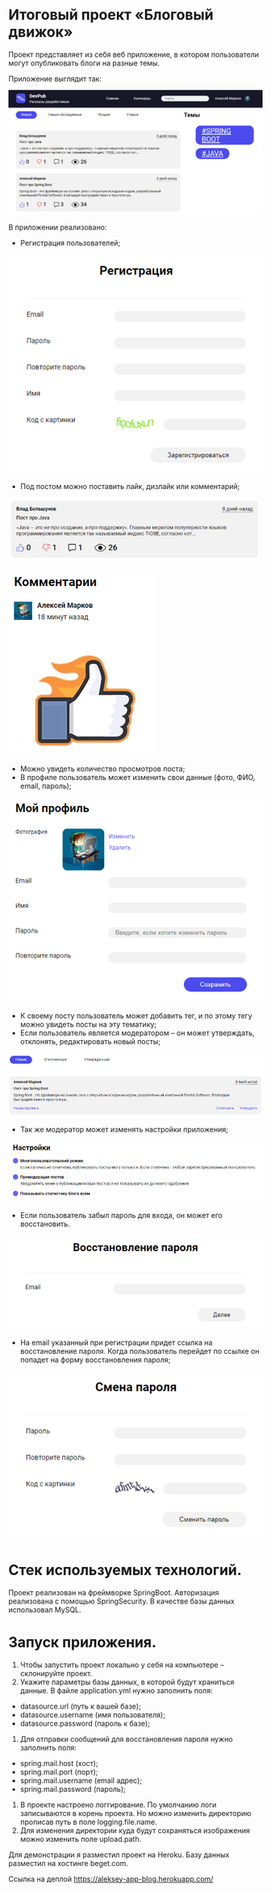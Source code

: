 # **Итоговый проект «Блоговый движок»**

Проект представляет из себя веб приложение, в котором пользователи могут опубликовать блоги на разные темы.

Приложение выглядит так:

![](https://github.com/Alexei963/blog-engine/blob/master/images/main%20page.png?raw=true)

В приложении реализовано:

- Регистрация пользователей;

![](https://github.com/Alexei963/blog-engine/blob/master/images/registration.png?raw=true)

- Под постом можно поставить лайк, дизлайк или комментарий;

![](https://github.com/Alexei963/blog-engine/blob/master/images/post.png?raw=true)

![](https://github.com/Alexei963/blog-engine/blob/master/images/comments.png?raw=true)

- Можно увидеть количество просмотров поста;
- В профиле пользователь может изменить свои данные (фото, ФИО, email, пароль);

![](https://github.com/Alexei963/blog-engine/blob/master/images/my%20profile.png?raw=true)

- К своему посту пользователь может добавить тег, и по этому тегу можно увидеть посты на эту тематику;
- Если пользователь является модератором – он может утверждать, отклонять, редактировать новый посты;

![](https://github.com/Alexei963/blog-engine/blob/master/images/moderation.png?raw=true)

- Так же модератор может изменять настройки приложения;

![](https://github.com/Alexei963/blog-engine/blob/master/images/settings.png?raw=true)

- Если пользователь забыл пароль для входа, он может его восстановить.

![](https://github.com/Alexei963/blog-engine/blob/master/images/password%20recovery.png?raw=true)

- На email указанный при регистрации придет ссылка на восстановление пароля. Когда пользователь перейдет по ссылке он попадет на форму восстановления пароля;

![](https://github.com/Alexei963/blog-engine/blob/master/images/password%20change.png?raw=true)

# Cтек используемых технологий.

Проект реализован на фреймворке SpringBoot. Авторизация реализована с помощью SpringSecurity. В качестве базы данных использовал MySQL.

# Запуск приложения.

1. Чтобы запустить проект локально у себя на компьютере – склонируйте проект.
2. Укажите параметры базы данных, в которой будут храниться данные. В файле application.yml нужно заполнить поля:

- datasource.url (путь к вашей базе);
- datasource.username (имя пользователя);
- datasource.password (пароль к базе);

1. Для отправки сообщений для восстановления пароля нужно заполнить поля:

- spring.mail.host (хост);
- spring.mail.port (порт);
- spring.mail.username (email адрес);
- spring.mail.password (пароль);

1. В проекте настроено логгирование. По умолчанию логи записываются в корень проекта. Но можно изменить директорию прописав путь в поле logging.file.name.
2. Для изменения директории куда будут сохраняться изображения можно изменить поле upload.path.

Для демонстрации я разместил проект на Heroku. Базу данных разместил на хостинге beget.com.

Ссылка на деплой https://aleksey-app-blog.herokuapp.com/
